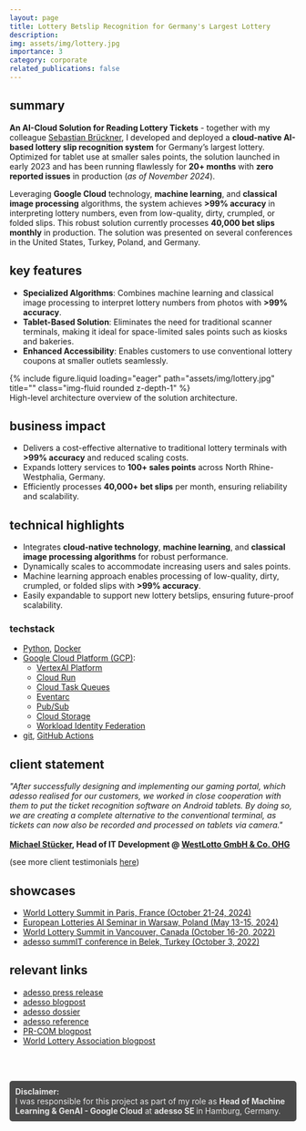 ```yaml
---
layout: page
title: Lottery Betslip Recognition for Germany's Largest Lottery
description: 
img: assets/img/lottery.jpg
importance: 3
category: corporate
related_publications: false
---
```


## summary

**An AI-Cloud Solution for Reading Lottery Tickets** - together with my colleague [Sebastian Brückner](https://www.linkedin.com/in/sebastian-br%C3%BCckner-2a4604219/), I developed and deployed a **cloud-native AI-based lottery slip recognition system** for Germany’s largest lottery. Optimized for tablet use at smaller sales points, the solution launched in early 2023 and has been running flawlessly for **20+ months** with **zero reported issues** in production (_as of November 2024_).  

Leveraging **Google Cloud** technology, **machine learning**, and **classical image processing** algorithms, the system achieves **>99% accuracy** in interpreting lottery numbers, even from low-quality, dirty, crumpled, or folded slips. This robust solution currently processes **40,000 bet slips monthly** in production. The solution was presented on several conferences in the United States, Turkey, Poland, and Germany.

## key features

- **Specialized Algorithms**: Combines machine learning and classical image processing to interpret lottery numbers from photos with **>99% accuracy**.  
- **Tablet-Based Solution**: Eliminates the need for traditional scanner terminals, making it ideal for space-limited sales points such as kiosks and bakeries.  
- **Enhanced Accessibility**: Enables customers to use conventional lottery coupons at smaller outlets seamlessly.  

<div class="row">
    <div class="col-sm mt-3 mt-md-0">
        {% include figure.liquid loading="eager" path="assets/img/lottery.jpg" title="" class="img-fluid rounded z-depth-1" %}
    </div>
</div>
<div class="caption">
    High-level architecture overview of the solution architecture.
</div>


## business impact

- Delivers a cost-effective alternative to traditional lottery terminals with **>99% accuracy** and reduced scaling costs.  
- Expands lottery services to **100+ sales points** across North Rhine-Westphalia, Germany.  
- Efficiently processes **40,000+ bet slips** per month, ensuring reliability and scalability.  


## technical highlights

- Integrates **cloud-native technology**, **machine learning**, and **classical image processing algorithms** for robust performance.  
- Dynamically scales to accommodate increasing users and sales points.  
- Machine learning approach enables processing of low-quality, dirty, crumpled, or folded slips with **>99% accuracy**.
- Easily expandable to support new lottery betslips, ensuring future-proof scalability.  


### techstack

- [Python](https://www.python.org/), [Docker](https://www.docker.com/)
- [Google Cloud Platform (GCP)](https://cloud.google.com/): 
    - [VertexAI Platform](https://cloud.google.com/vertex-ai)
    - [Cloud Run](https://cloud.google.com/run)
    - [Cloud Task Queues](https://cloud.google.com/tasks/docs/creating-queues)
    - [Eventarc](https://cloud.google.com/eventarc/docs)
    - [Pub/Sub](https://cloud.google.com/pubsub)
    - [Cloud Storage](https://cloud.google.com/storage)
    - [Workload Identity Federation](https://cloud.google.com/iam/docs/workload-identity-federation)
- [git](https://git-scm.com/), [GitHub Actions](https://github.com/features/actions)


## client statement

_"After successfully designing and implementing our gaming portal, which adesso realised for our customers, we worked in close cooperation with them to put the ticket recognition software on Android tablets. By doing so, we are creating a complete alternative to the conventional terminal, as tickets can now also be recorded and processed on tablets via camera."_ <br><br>**[Michael Stücker](https://www.linkedin.com/in/michael-st%C3%BCcker-3a9b42106/), Head of IT Development @ [WestLotto GmbH & Co. OHG](https://www.westlotto.de/)**

(see more client testimonials [here](/testimonials))

## showcases

- [World Lottery Summit in Paris, France (October 21-24, 2024)](https://www.world-lotteries.org/events-education/world-lottery-summit/wls-2024)
- [European Lotteries AI Seminar in Warsaw, Poland (May 13-15, 2024)](https://www.linkedin.com/posts/jh91_ai-lottery-innovation-activity-7196634785962672129-fupw?utm_source=share&utm_medium=member_desktop)
- [World Lottery Summit in Vancouver, Canada (October 16-20, 2022)](https://www.world-lotteries.org/events-education/world-lottery-summit/wls-2022)
- [adesso summIT conference in Belek, Turkey (October 3, 2022)](https://www.linkedin.com/posts/jh91_adesso-adessosummit2022-googlecloud-activity-6983867532663218177-lSs8)


## relevant links

- [adesso press release](https://www.adesso.de/en/news/presse/ai-based-lottery-slip-recognition-for-tablets-at-lottery-sales-points.jsp)
- [adesso blogpost](https://www.adesso.de/en/adesso-branch-solutions/lotteriegesellschaften/sonderthemen/lottery-tablet.jsp)
- [adesso dossier](https://www.adesso.de/adesso-de/adesso-de/impulse/kuenstliche-intelligenz/dossier-westlotto-2.pdf)
- [adesso reference](https://www.adesso.de/en/adesso-branch-solutions/lotteriegesellschaften/referenzen/westlotto-ki.jsp)
- [PR-COM blogpost](https://pr-com.de/company_news/adesso-ki-basierte-spielscheinerkennung-fuer-tablets-in-lotterie-annahmestellen/)
- [World Lottery Association blogpost](https://www.world-lotteries.org/insights/news/member-news/new-product-unveiled-by-adesso-and-westlotto-at-the-world-lottery-summit-2022)

<br><br>
<div style="background-color: #4a4a4a; color: #e6e6e6; padding: 10px; border-radius: 5px;">
  <b>Disclaimer:</b><br>
  I was responsible for this project as part of my role as <b>Head of Machine Learning & GenAI - Google Cloud</b> at
  <a href="https://www.adesso.de/en/" style="color: #e6e6e6; text-decoration: none; font-weight: bold;">
    adesso SE
  </a>
  in Hamburg, Germany.
</div>
